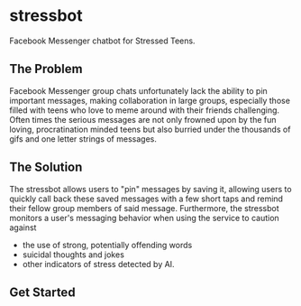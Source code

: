 # stressbot
Facebook Messenger chatbot for Stressed Teens.

## The Problem
Facebook Messenger group chats unfortunately lack the ability to pin important messages, making collaboration in large groups, especially those filled with teens who love to meme around with their friends challenging. Often times the serious messages are not only frowned upon by the fun loving, procratination minded teens but also burried under the thousands of gifs and one letter strings of messages.

## The Solution
The stressbot allows users to "pin" messages by saving it, allowing users to quickly call back these saved messages with a few short taps and remind their fellow group members of said message.
Furthermore, the stressbot monitors a user's messaging behavior when using the service to caution against
- the use of strong, potentially offending words
- suicidal thoughts and jokes
- other indicators of stress detected by AI.

## Get Started
